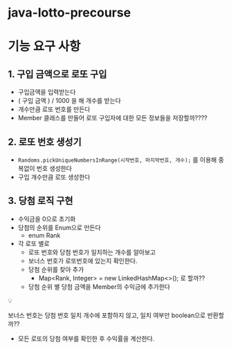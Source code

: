 # java-lotto-precourse
# 기능 요구 사항

## 1. 구입 금액으로 로또 구입

- 구입금액을 입력받는다
- ( 구입 금액 ) / 1000 을 해 개수를 받는다
- 개수만큼 로또 번호를 만든다
- Member 클래스를 만들어 로또 구입자에 대한 모든 정보들을 저장할까????

## 2. 로또 번호 생성기

- `Randoms.pickUniqueNumbersInRange(시작번호, 마지막번호, 개수);` 를 이용해 중복없이 번호 생성한다
- 구입 개수만큼 로또 생성한다

## 3. 당첨 로직 구현

- 수익금을 0으로 초기화
- 당첨의 순위를 Enum으로 만든다
    - enum Rank
- 각 로또 별로
    - 로또 번호와 당첨 번호가 일치하는 개수를 알아보고
    - 보너스 번호가 로또번호에 있는지 확인한다.
    - 당첨 순위를 찾아 추가
        - Map<Rank, Integer> = new LinkedHashMap<>(); 로 할까??
    - 당첨 순위 별 당첨 금액을 Member의 수익금에 추가한다

<aside>
💡

보너스 번호는 당첨 번호 일치 개수에 포함하지 않고, 일치 여부만 boolean으로 반환할까??

</aside>

- 모든 로또의 당첨 여부를 확인한 후 수익률을 계산한다.